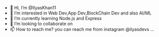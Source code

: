 - 👋 Hi, I’m @IlyasKhan11
- 👀 I’m interested in Web Dev,App Dev,BlockChain Dev and also AI/ML
- 🌱 I’m currently learning Node.js and Express
- 💞️ I’m looking to collaborate on 
- 📫 How to reach me? you can reach me from instagram @ilyasdevs ...

<!---
IlyasKhan11/IlyasKhan11 is a ✨ special ✨ repository because its `README.md` (this file) appears on your GitHub profile.
You can click the Preview link to take a look at your changes.
--->
